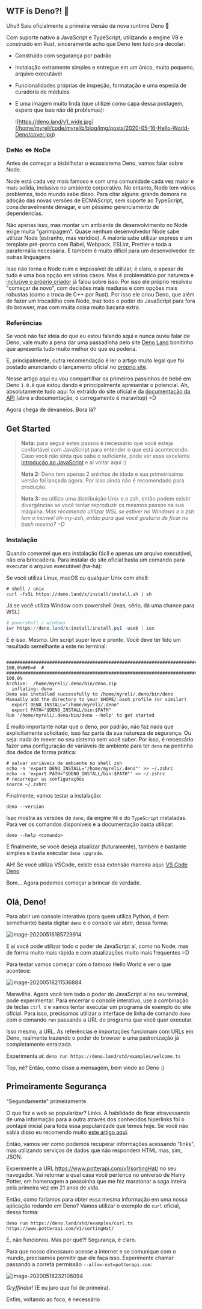 ## WTF is Deno?! 🦕

Uhul! Saiu oficialmente a primeira versão da nova runtime Deno 🦕

Com suporte nativo a JavaScript e TypeScript, utilizando a engine V8 e construído em Rust, sinceramente acho que Deno tem tudo pra decolar: 

- Construído com segurança por padrão

- Instalação extramente simples e entregue em um único, muito pequeno, arquivo executável

- Funcionalidades próprias de inspeção, formatação e uma especia de curadoria de módulos

- E uma imagem muito linda (que utilizei como capa dessa postagem, espero que isso não dê problemas):

  ![https://deno.land/v1_wide.jpg](/home/myreli/code/myrelib/blog/img/posts/2020-05-16-Hello-World-Deno/cover.jpg)

### DeNo <=> NoDe

Antes de começar a bisbilhotar o ecossistema Deno, vamos falar sobre Node. 

Node está cada vez mais famoso e com uma comunidade cada vez maior e mais solida, inclusive no ambiente corporativo. No entanto, Node tem *vários* problemas, todo mundo sabe disso. Para citar alguns: grande demora na adoção das novas versões de ECMAScript, sem suporte ao TypeScript, consideravelmente devagar, e um péssimo gerenciamento de dependencias. 

Não apenas isso, mas montar um ambiente de desenvolvimento no Node exige muita "garimpagem". Quase nenhum desenvolvedor Node sabe utilizar Node (estranho, mas verídico). A maioria sabe utilizar express e um template pré-pronto com Babel, Webpack, ESLint, Prettier e toda a parafernália necessária. E também é muito dificil para um desenvolvedor de outras linguagens 

Isso não torna o Node ruim e impossível de utilizar, é claro, e apesar de tudo é uma boa opção em vários casos. Mas é problemático por natureza e [inclusive o próprio criador](https://www.youtube.com/watch?v=M3BM9TB-8yA) já falou sobre isso.  Por isso ele próprio resolveu "começar de novo", com decisões mais maduras e com opções mais robustas (como a troca de C++ por Rust). Por isso ele criou Deno, que além de fazer um trocadilho com Node, traz todo o poder do JavaScript para fora do browser, mas com muita coisa muito bacana extra. 

### Referências

Se você não faz ideia do que eu estou falando aqui e nunca ouviu falar de Deno, vale muito a pena dar uma passadinha pelo site [Deno Land](https://deno.land/) bonitinho que apresenta tudo muito melhor do que eu poderia. 

E, principalmente, outra recomendação é ler o artigo muito legal que foi postado anunciando o lançamento oficial no [próprio site](https://deno.land/v1).

Nesse artigo aqui eu vou compartilhar os primeiros passinhos de bebê em Deno `1.0.0` que estou dando e principalmente apresentar o potencial. Ah, absolutamente tudo aqui foi extraído do site oficial e da [documentação da API](https://doc.deno.land/https/github.com/denoland/deno/releases/latest/download/lib.deno.d.ts) (abre a documentação, o carregamento é maravitop) =D 

Agora chega de devaneios. Bora lá?

## Get Started

> **Nota:** para seguir estes passos é necessário que você esteja confortável com JavaScript para entender o que está acontecendo. Caso você não sinta que sabe o suficiente, pode ver essa excelente [Introdução ao JavaScript]() e aí voltar aqui :)  
>
> **Nota 2:** Deno tem apenas 2 aninhos de idade e sua primeiríssima versão foi lançada agora. Por isso ainda não é recomendado para produção. 
>
> **Nota 3:** eu utilizo uma distribuição Unix e o zsh, então podem existir divergências se você tentar reproduzir os mesmos passos na sua máquina. *Mas recomendo utilizar WSL se estiver no Windows e o zsh tem o incrível oh-my-zsh, então para que você gostaria de ficar no bash mesmo? =D*

### Instalação

Quando comentei que era instalação fácil e apenas um arquivo executável, não era brincadeira. Para instalar do site oficial basta um comando para executar o arquivo executável (ha-há): 

Se você utiliza Linux, macOS ou qualquer Unix com shell: 

```shell
# shell / unix
curl -fsSL https://deno.land/x/install/install.sh | sh
```

Já se você utiliza Window com powershell (mas, sério, dá uma chance para WSL)

```powershell
# powershell / windows
iwr https://deno.land/x/install/install.ps1 -useb | iex
```

E é isso. Mesmo. Um script super leve e pronto. Você deve ter tido um resultado semelhante a este no terminal: 

```shell

######################################################################## 100,0%##O=#  #         ######################################################################## 100,0%
Archive:  /home/myreli/.deno/bin/deno.zip
  inflating: deno                    
Deno was installed successfully to /home/myreli/.deno/bin/deno
Manually add the directory to your $HOME/.bash_profile (or similar)
  export DENO_INSTALL="/home/myreli/.deno"
  export PATH="$DENO_INSTALL/bin:$PATH"
Run '/home/myreli/.deno/bin/deno --help' to get started
```

É muito importante notar que o deno, por padrão, não faz nada que explicitamente solicitado, isso faz parte da sua natureza de segurança. Ou seja: nada de mexer no seu sistema sem você saber. Por isso, é necessário fazer uma configuração de variáveis de ambiente para ter  `deno` na pontinha dos dedos de forma prática: 

```shell
# salvar variáveis de ambiente no shell zsh
echo -n 'export DENO_INSTALL="/home/myreli/.deno"' >> ~/.zshrc 
echo -n 'export PATH="$DENO_INSTALL/bin:$PATH"' >> ~/.zshrc
# recarregar as configurações
source ~/.zshrc
```

Finalmente, vamos testar a instalação: 

```shell
deno --version
```

Isso mostra as versões de `deno`, da engine `V8` e do `TypeScript` instaladas. Para ver os comandos disponíveis e a documentação basta utilizar:

```shell
deno --help <comando>
```

E finalmente, se você deseja atualizar (futuramente), também é bastante simples e basta executar `deno upgrade`. 

AH! Se você utiliza VSCode, existe essa extensão maneira aqui: [VS Code Deno]( https://marketplace.visualstudio.com/items?itemName=axetroy.vscode-deno)

Bom... Agora podemos começar a brincar de verdade. 

## Olá, Deno!

Para abrir um console interativo (para quem utiliza Python, é bem semelhante) basta digitar `deno` e o console vai abrir, dessa forma: 

![image-20200516185729914](/home/myreli/code/myrelib/blog/img/posts/2020-05-16-Hello-World-Deno/start-console.png)

E aí você pode utilizar todo o poder de JavaScript aí, como no Node, mas de forma muito mais rápida e com atualizações muito mais frequentes =D 

Para testar vamos começar com o famoso Hello World e ver o que acontece:

![image-20200518211536884](/home/myreli/code/myrelib/blog/img/posts/2020-05-16-Hello-World-Deno/hello-world-console.png)

Maravilha. Agora você tem todo o poder do JavaScript aí no seu terminal, pode experimentar. Para encerrar o console interativo, use a combinação de teclas `ctrl d` e vamos tentar executar um programa de exemplo do site oficial. Para isso, precisamos utilizar a interface de linha de comando `deno` com o comando `run` passando a URL do programa que você quer executar. 

Isso mesmo, a URL. As referências e importações funcionam com URLs em Deno, realmente trazendo o poder do browser e uma padronização já completamente enraizada. 

Experimenta aí: `deno run https://deno.land/std/examples/welcome.ts`

Top, né? Então, como disse a mensagem, bem vindo ao Deno :) 

## Primeiramente Segurança

"Segundamente" primeiramente. 

O que fez a web se popularizar? Links. A habilidade de ficar atravessando de uma informação para a outra através dos conhecidos hiperlinks foi o pontapé inicial para toda essa popularidade que temos hoje. Se você não sabia disso eu recomendo muito [este artigo aqui](https://www.dw.com/en/hyperlink-when-tim-berners-lee-invented-the-world-wide-web-not-the-internet/a-19448729). 

Então, vamos ver como podemos recuperar informações acessando "links", mas utilizando serviços de dados que não respondem HTML mas, sim, JSON. 

Experimente a URL https://www.potterapi.com/v1/sortingHat/ no seu navegador. Vai retornar a qual casa você pertence no universo de Harry Potter, em homenagem a pessoinha que me fez maratonar a saga inteira pela primeira vez em 21 anos de vida. 

Então, como faríamos para obter essa mesma informação em uma nossa aplicação rodando em Deno? Vamos utilizar o exemplo de `curl` oficial, dessa forma: 

```shell
deno run https://deno.land/std/examples/curl.ts https://www.potterapi.com/v1/sortingHat/
```

É, não funcionou. Mas por quê?! Segurança, é claro. 

Para que nosso dinossauro acesse a internet e se comunique com o mundo, precisamos permitir que ele faça isso. Experimente chamar passando a correta permissão `--allow-net=potterapi.com`:

![image-20200518232106094](/home/myreli/code/myrelib/blog/img/posts/2020-05-16-Hello-World-Deno/curl.png)

*Gryffindor!* (E eu juro que foi de primeira). 

Enfim, voltando ao foco, é necessário 